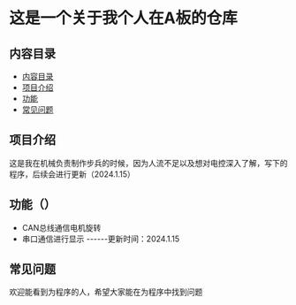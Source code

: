 # 这是一个关于我个人在A板的仓库

## 内容目录

- [内容目录](#内容目录)
- [项目介绍](#项目介绍)
- [功能](#功能)
- [常见问题](#常见问题)

## 项目介绍

这是我在机械负责制作步兵的时候，因为人流不足以及想对电控深入了解，写下的程序，后续会进行更新（2024.1.15）

## 功能（）

- CAN总线通信电机旋转
- 串口通信进行显示
------更新时间：2024.1.15

## 常见问题

欢迎能看到为程序的人，希望大家能在为程序中找到问题
